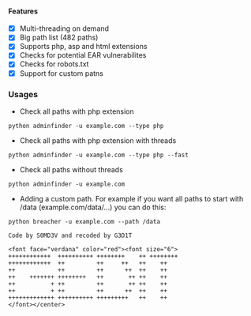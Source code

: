 #### Features
- [x] Multi-threading on demand
- [x] Big path list (482 paths)
- [x] Supports php, asp and html extensions
- [x] Checks for potential EAR vulnerabilites
- [x] Checks for robots.txt
- [x] Support for custom patns

### Usages
- Check all paths with php extension
```
python adminfinder -u example.com --type php
```
- Check all paths with php extension with threads
```
python adminfinder -u example.com --type php --fast
```
- Check all paths without threads
```
python adminfinder -u example.com
```
- Adding a custom path. For example if you want all paths to start with /data (example.com/data/...) you can do this:
```
python breacher -u example.com --path /data

Code by S0MD3V and recoded by G3D1T

<font face="verdana" color="red"><font size="6">
++++++++++++  ++++++++++ ++++++++    ++ ++++++++
++++++++++++  ++         ++     ++   ++    ++
++            ++         ++      ++  ++    ++
++    +++++++ ++++++++   ++       ++ ++    ++
++          + ++         ++       ++ ++    ++
++          + ++         ++      ++  ++    ++
+++++++++++++ ++++++++++ +++++++++   ++    ++
</font></center>
